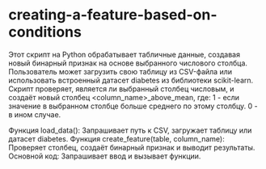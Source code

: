 # creating-a-feature-based-on-conditions
Этот скрипт на Python обрабатывает табличные данные, создавая новый бинарный признак на основе выбранного числового столбца. Пользователь может загрузить свою таблицу из CSV-файла или использовать встроенный датасет diabetes из библиотеки scikit-learn. Скрипт проверяет, является ли выбранный столбец числовым, и создаёт новый столбец <column_name>_above_mean, где:
  1 - если значение в выбранном столбце больше среднего по этому столбцу.
  0 - в ином случае.

Функция load_data(): Запрашивает путь к CSV, загружает таблицу или датасет diabetes.
Функция create_feature(table, column_name): Проверяет столбец, создаёт бинарный признак и выводит результаты.
Основной код: Запрашивает ввод и вызывает функции.
